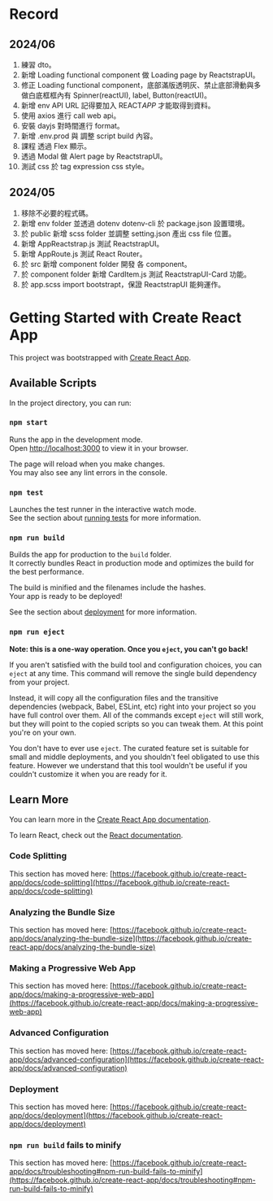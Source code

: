 # Record

## 2024/06

1. 練習 dto。
2. 新增 Loading functional component 做 Loading page by ReactstrapUI。
3. 修正 Loading functional component，底部滿版透明灰、禁止底部滑動與多做白底框框內有 Spinner(reactUI), label, Button(reactUI)。
4. 新增 env API URL 記得要加入 REACT*APP* 才能取得到資料。
5. 使用 axios 進行 call web api。
6. 安裝 dayjs 對時間進行 format。
7. 新增 .env.prod 與 調整 script build 內容。
8. 課程 透過 Flex 顯示。
9. 透過 Modal 做 Alert page by ReactstrapUI。
10. 測試 css 於 tag expression css style。

## 2024/05

1. 移除不必要的程式碼。
2. 新增 env folder 並透過 dotenv dotenv-cli 於 package.json 設置環境。
3. 於 public 新增 scss folder 並調整 setting.json 產出 css file 位置。
4. 新增 AppReactstrap.js 測試 ReactstrapUI。
5. 新增 AppRoute.js 測試 React Router。
6. 於 src 新增 component folder 開發 各 component。
7. 於 component folder 新增 CardItem.js 測試 ReactstrapUI-Card 功能。
8. 於 app.scss import bootstrapt，保證 ReactstrapUI 能夠運作。

# Getting Started with Create React App

This project was bootstrapped with [Create React App](https://github.com/facebook/create-react-app).

## Available Scripts

In the project directory, you can run:

### `npm start`

Runs the app in the development mode.\
Open [http://localhost:3000](http://localhost:3000) to view it in your browser.

The page will reload when you make changes.\
You may also see any lint errors in the console.

### `npm test`

Launches the test runner in the interactive watch mode.\
See the section about [running tests](https://facebook.github.io/create-react-app/docs/running-tests) for more information.

### `npm run build`

Builds the app for production to the `build` folder.\
It correctly bundles React in production mode and optimizes the build for the best performance.

The build is minified and the filenames include the hashes.\
Your app is ready to be deployed!

See the section about [deployment](https://facebook.github.io/create-react-app/docs/deployment) for more information.

### `npm run eject`

**Note: this is a one-way operation. Once you `eject`, you can't go back!**

If you aren't satisfied with the build tool and configuration choices, you can `eject` at any time. This command will remove the single build dependency from your project.

Instead, it will copy all the configuration files and the transitive dependencies (webpack, Babel, ESLint, etc) right into your project so you have full control over them. All of the commands except `eject` will still work, but they will point to the copied scripts so you can tweak them. At this point you're on your own.

You don't have to ever use `eject`. The curated feature set is suitable for small and middle deployments, and you shouldn't feel obligated to use this feature. However we understand that this tool wouldn't be useful if you couldn't customize it when you are ready for it.

## Learn More

You can learn more in the [Create React App documentation](https://facebook.github.io/create-react-app/docs/getting-started).

To learn React, check out the [React documentation](https://reactjs.org/).

### Code Splitting

This section has moved here: [https://facebook.github.io/create-react-app/docs/code-splitting](https://facebook.github.io/create-react-app/docs/code-splitting)

### Analyzing the Bundle Size

This section has moved here: [https://facebook.github.io/create-react-app/docs/analyzing-the-bundle-size](https://facebook.github.io/create-react-app/docs/analyzing-the-bundle-size)

### Making a Progressive Web App

This section has moved here: [https://facebook.github.io/create-react-app/docs/making-a-progressive-web-app](https://facebook.github.io/create-react-app/docs/making-a-progressive-web-app)

### Advanced Configuration

This section has moved here: [https://facebook.github.io/create-react-app/docs/advanced-configuration](https://facebook.github.io/create-react-app/docs/advanced-configuration)

### Deployment

This section has moved here: [https://facebook.github.io/create-react-app/docs/deployment](https://facebook.github.io/create-react-app/docs/deployment)

### `npm run build` fails to minify

This section has moved here: [https://facebook.github.io/create-react-app/docs/troubleshooting#npm-run-build-fails-to-minify](https://facebook.github.io/create-react-app/docs/troubleshooting#npm-run-build-fails-to-minify)
